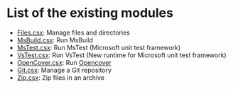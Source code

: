 # List of the existing modules

* [Files.csx](../Files.csx): Manage files and directories
* [MsBuild.csx](../MsBuild.csx): Run MsBuild
* [MsTest.csx](../MsTest.csx): Run MsTest (Microsoft unit test framework)
* [VsTest.csx](../VsTest.csx): Run VsTest (New runtime for Microsoft unit test framework)
* [OpenCover.csx](../OpenCover.csx): Run [Opencover](https://github.com/OpenCover/opencover)
* [Git.csx](../Git.csx): Manage a Git repository
* [Zip.csx](../Zip.csx): Zip files in an archive